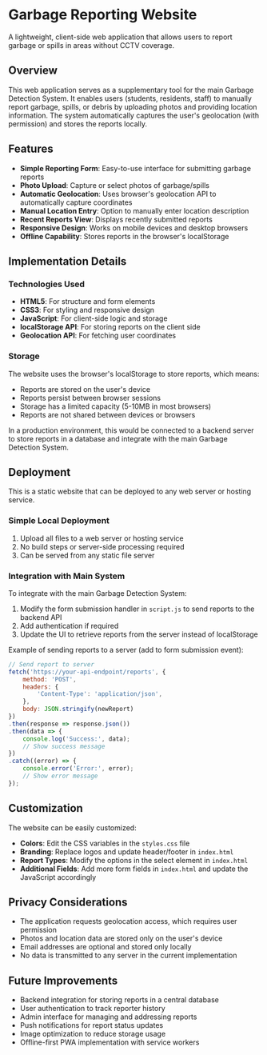 # Garbage Reporting Website

A lightweight, client-side web application that allows users to report garbage or spills in areas without CCTV coverage.

## Overview

This web application serves as a supplementary tool for the main Garbage Detection System. It enables users (students, residents, staff) to manually report garbage, spills, or debris by uploading photos and providing location information. The system automatically captures the user's geolocation (with permission) and stores the reports locally.

## Features

- **Simple Reporting Form**: Easy-to-use interface for submitting garbage reports
- **Photo Upload**: Capture or select photos of garbage/spills
- **Automatic Geolocation**: Uses browser's geolocation API to automatically capture coordinates
- **Manual Location Entry**: Option to manually enter location description
- **Recent Reports View**: Displays recently submitted reports
- **Responsive Design**: Works on mobile devices and desktop browsers
- **Offline Capability**: Stores reports in the browser's localStorage

## Implementation Details

### Technologies Used

- **HTML5**: For structure and form elements
- **CSS3**: For styling and responsive design
- **JavaScript**: For client-side logic and storage
- **localStorage API**: For storing reports on the client side
- **Geolocation API**: For fetching user coordinates

### Storage

The website uses the browser's localStorage to store reports, which means:
- Reports are stored on the user's device
- Reports persist between browser sessions
- Storage has a limited capacity (5-10MB in most browsers)
- Reports are not shared between devices or browsers

In a production environment, this would be connected to a backend server to store reports in a database and integrate with the main Garbage Detection System.

## Deployment

This is a static website that can be deployed to any web server or hosting service.

### Simple Local Deployment

1. Upload all files to a web server or hosting service
2. No build steps or server-side processing required
3. Can be served from any static file server

### Integration with Main System

To integrate with the main Garbage Detection System:

1. Modify the form submission handler in `script.js` to send reports to the backend API
2. Add authentication if required
3. Update the UI to retrieve reports from the server instead of localStorage

Example of sending reports to a server (add to form submission event):

```javascript
// Send report to server
fetch('https://your-api-endpoint/reports', {
    method: 'POST',
    headers: {
        'Content-Type': 'application/json',
    },
    body: JSON.stringify(newReport)
})
.then(response => response.json())
.then(data => {
    console.log('Success:', data);
    // Show success message
})
.catch((error) => {
    console.error('Error:', error);
    // Show error message
});
```

## Customization

The website can be easily customized:

- **Colors**: Edit the CSS variables in the `styles.css` file
- **Branding**: Replace logos and update header/footer in `index.html`
- **Report Types**: Modify the options in the select element in `index.html`
- **Additional Fields**: Add more form fields in `index.html` and update the JavaScript accordingly

## Privacy Considerations

- The application requests geolocation access, which requires user permission
- Photos and location data are stored only on the user's device
- Email addresses are optional and stored only locally
- No data is transmitted to any server in the current implementation

## Future Improvements

- Backend integration for storing reports in a central database
- User authentication to track reporter history
- Admin interface for managing and addressing reports
- Push notifications for report status updates
- Image optimization to reduce storage usage
- Offline-first PWA implementation with service workers 